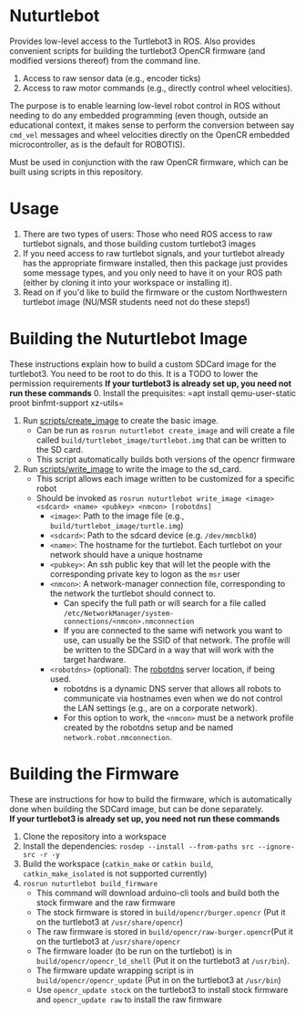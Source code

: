 # Nuturtlebot 
Provides low-level access to the Turtlebot3 in ROS. 
Also provides convenient scripts for building the turtlebot3 OpenCR firmware (and modified versions thereof) from the command line.

1. Access to raw sensor data (e.g., encoder ticks)
2. Access to raw motor commands (e.g., directly control wheel velocities).

The purpose is to enable learning low-level robot control in ROS without needing to do any embedded programming
(even though, outside an educational context, it makes sense to perform the conversion between say `cmd_vel` messages and
wheel velocities directly on the OpenCR embedded microcontroller, as is the default for ROBOTIS).

Must be used in conjunction with the raw OpenCR firmware, which can be built using scripts in this repository.

# Usage
1. There are two types of users: Those who need ROS access to raw turtlebot signals, and those building custom turtlebot3 images
2. If you need access to raw turtlebot signals, and your turtlebot already has the appropriate firmware installed, then this package
   just provides some message types, and you only need to have it on your ROS path (either by cloning it into your workspace or installing it).
3. Read on if you'd like to build the firmware or the custom Northwestern turtlebot image (NU/MSR students need not do these steps!)

# Building the Nuturtlebot Image
These instructions explain how to build a  custom SDCard  image for the turtlebot3.
You need to be root to do this. It is a TODO to lower the permission requirements
**If your turtlebot3 is already set up, you need not run these commands**
0. Install the prequisites: =apt install qemu-user-static proot binfmt-support xz-utils=
1. Run [scripts/create_image](scripts/create_image) to create the basic image.
   - Can be run as `rosrun nuturtlebot create_image` and will create a file called `build/turtlebot_image/turtlebot.img` that can be written to the SD card.
   - This script automatically builds both versions of the opencr firmware
2. Run [scripts/write_image](scripts/write_image) to write the image to the sd_card.
   - This script allows each image written to be customized for a specific robot
   - Should be invoked as `rosrun nuturtlebot write_image <image> <sdcard> <name> <pubkey> <nmcon> [robotdns]`
     - `<image>`: Path to the image file (e.g., `build/turtlebot_image/turtle.img`)
     - `<sdcard>`: Path to the sdcard device (e.g. `/dev/mmcblk0`)
     - `<name>`: The hostname for the turtlebot. Each turtlebot on your network should have a unique hostname
     - `<pubkey>`: An ssh public key that will let the people with the corresponding private key to logon as the `msr` user
     - `<nmcon>`: A network-manager connection file, corresponding to the network the turtlebot should connect to.
       - Can specify the full path or will search for a file called `/etc/NetworkManager/system-connections/<nmcon>.nmconnection`
       - If you are connected to the same wifi network you want to use, <nmcon> can usually be the SSID of that network. The profile
         will be written to the SDCard in a way that will work with the target hardware.
     - `<robotdns>` (optional): The [robotdns](https://github.com/m-elwin/robotdns) server location, if being used.
       - robotdns is a dynamic DNS server that allows all robots to communicate via hostnames even when we do not control the LAN settings (e.g., are on a corporate network).
       - For this option to work, the `<nmcon>` must be a network profile created by the robotdns setup and be named `network.robot.nmconnection`.

# Building the Firmware
These are instructions for how to build the firmware, which is automatically done when building the SDCard image, but can be done separately.  
**If your turtlebot3 is already set up, you need not run these commands**

1. Clone the repository into a workspace
2. Install the dependencies: `rosdep --install --from-paths src --ignore-src -r -y`
3. Build the workspace (`catkin_make` or `catkin build`, `catkin_make_isolated` is not supported currently)
4. `rosrun nuturtlebot build_firmware`
   - This command will download arduino-cli tools and build both the stock firmware and the raw firmware
   - The stock firmware is stored in `build/opencr/burger.opencr` (Put it on the turtlebot3 at `/usr/share/opencr`)
   - The raw firmware is stored in `build/opencr/raw-burger.opencr`(Put it on the turtlebot3 at `/usr/share/opencr`
   - The firmware loader (to be run on the turtlebot) is in `build/opencr/opencr_ld_shell` (Put it on the turtlebot3 at `/usr/bin`).
   - The firmware update wrapping script is in `build/opencr/opencr_update` (Put in on the turtlebot3 at `/usr/bin`)
   - Use `opencr_update stock` on the turtlebot3 to install stock firmware and `opencr_update raw` to install the raw firmware
